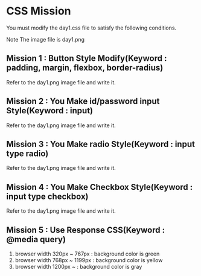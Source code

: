 # CSS Mission

You must modify the day1.css file to satisfy the following conditions.

Note The image file is day1.png

## Mission 1 : Button Style Modify(Keyword : padding, margin, flexbox, border-radius)

Refer to the day1.png image file and write it.

## Mission 2 : You Make id/password input Style(Keyword : input)

Refer to the day1.png image file and write it.

## Mission 3 : You Make radio Style(Keyword : input type radio)

Refer to the day1.png image file and write it.

## Mission 4 : You Make Checkbox Style(Keyword : input type checkbox)

Refer to the day1.png image file and write it.

## Mission 5 : Use Response CSS(Keyword : @media query)

  1) browser width 320px ~ 767px : background color is green
  2) browser width 768px ~ 1199px : background color is yellow
  3) browser width 1200px ~ : background color is gray